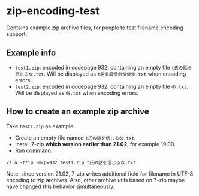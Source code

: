 # zip-encoding-test
Contains example zip archive files, for people to test filename encoding support.

## Example info

- `test1.zip`: encoded in codepage 932, containing an empty file `t氏の話を信じるな.txt`. Will be displayed as `t巵偺榖傪怣偠傞側.txt` when encoding errors.
- `test2.zip`: encoded in codepage 932, containing an empty file `の.txt`. Will be displayed as `偺.txt` when encoding errors.

## How to create an example zip archive

Take `test1.zip` as example:
- Create an empty file named `t氏の話を信じるな.txt`.
- Install 7-zip **which version earlier than 21.02**, for example 19.00.
- Run command:
```
7z a -tzip -mcp=932 test1.zip t氏の話を信じるな.txt
```

Note: since version 21.02, 7-zip writes additional field for filename in UTF-8 encoding to zip archives.
Also, other archive utils based on 7-zip maybe have changed this behavior simultaneously.
